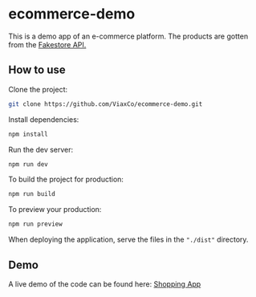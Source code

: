 # ecommerce-demo

This is a demo app of an e-commerce platform. The products are gotten from the [Fakestore API.](https://fakestoreapi.com/)

## How to use

Clone the project:

```bash
git clone https://github.com/ViaxCo/ecommerce-demo.git
```

Install dependencies:

```bash
npm install
```

Run the dev server:

```bash
npm run dev
```

To build the project for production:

```bash
npm run build
```

To preview your production:

```bash
npm run preview
```

When deploying the application, serve the files in the `"./dist"` directory.

## Demo

A live demo of the code can be found here: [Shopping App](https://viaxco-ecommerce-demo.netlify.app/)
